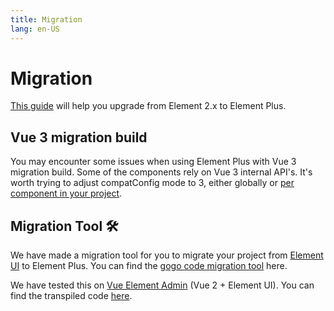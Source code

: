 ```yaml
---
title: Migration
lang: en-US
---
```


# Migration

[This guide](https://github.com/hsmos-ui/hsmos-ui/discussions/5658) will help you upgrade from Element 2.x to Element Plus.

## Vue 3 migration build

You may encounter some issues when using Element Plus with Vue 3 migration build. Some of the components rely on Vue 3 internal API's. It's worth trying to adjust compatConfig mode to 3, either globally or [per component in your project](https://v3.vuejs.org/guide/migration/migration-build.html#per-component-config).

## Migration Tool :hammer_and_wrench:

We have made a migration tool for you to migrate your project from [Element UI](https://element.eleme.io) to Element Plus.
You can find the [gogo code migration tool](https://github.com/thx/gogocode/tree/main/packages/gogocode-plugin-element) here.

We have tested this on [Vue Element Admin](https://github.com/PanJiaChen/vue-element-admin) (Vue 2 + Element UI). You can find the transpiled code [here](https://github.com/gogocodeio/vue-element-admin).

<style scoped>
  details {
    margin-top: 8px;
  }
</style>
